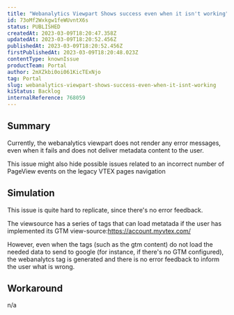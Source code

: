 ```yaml
---
title: "Webanalytics Viewpart Shows success even when it isn't working"
id: 73oMf2Wxkgw1feWUvntX6s
status: PUBLISHED
createdAt: 2023-03-09T18:20:47.358Z
updatedAt: 2023-03-09T18:20:52.456Z
publishedAt: 2023-03-09T18:20:52.456Z
firstPublishedAt: 2023-03-09T18:20:48.023Z
contentType: knownIssue
productTeam: Portal
author: 2mXZkbi0oi061KicTExNjo
tag: Portal
slug: webanalytics-viewpart-shows-success-even-when-it-isnt-working
kiStatus: Backlog
internalReference: 768059
---
```


## Summary


Currently, the webanalytics viewpart does not render any error messages, even when it fails and does not deliver metadata content to the user.

This issue might also hide possible issues related to an incorrect number of PageView events on the legacy VTEX pages navigation


##

## Simulation


This issue is quite hard to replicate, since there's no error feedback.

The viewsource has a series of tags that can load metatada if the user has implemented its GTM view-source:https://account.myvtex.com/

However, even when the tags (such as the gtm content) do not load the needed data to send to google (for instance, if there's no GTM configured), the webanalytcs tag is generated and there is no error feedback to inform the user what is wrong.


##

## Workaround


n/a





